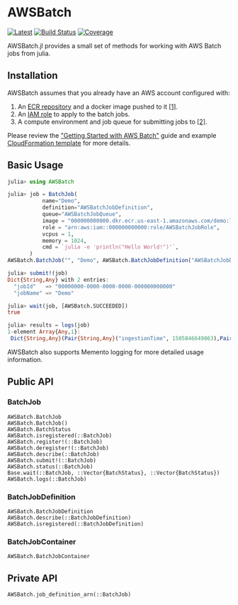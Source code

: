 # AWSBatch

[![Latest](https://img.shields.io/badge/docs-latest-blue.svg)](https://doc.invenia.ca/invenia/AWSBatch.jl/master)
[![Build Status](https://gitlab.invenia.ca/invenia/AWSBatch.jl/badges/master/build.svg)](https://gitlab.invenia.ca/invenia/AWSBatch.jl/commits/master)
[![Coverage](https://gitlab.invenia.ca/invenia/AWSBatch.jl/badges/master/coverage.svg)](https://gitlab.invenia.ca/invenia/AWSBatch.jl/commits/master)

AWSBatch.jl provides a small set of methods for working with AWS Batch jobs from julia.

## Installation

AWSBatch assumes that you already have an AWS account configured with:

1. An [ECR repository](https://aws.amazon.com/ecr/) and a docker image pushed to it [[1]](http://docs.aws.amazon.com/AmazonECR/latest/userguide/docker-push-ecr-image.html).
2. An [IAM role](http://docs.aws.amazon.com/IAM/latest/UserGuide/id_roles.html) to apply to the batch jobs.
3. A compute environment and job queue for submitting jobs to [[2]](http://docs.aws.amazon.com/batch/latest/userguide/Batch_GetStarted.html#first-run-step-2).

Please review the
["Getting Started with AWS Batch"](http://docs.aws.amazon.com/batch/latest/userguide/Batch_GetStarted.html) guide and example
[CloudFormation template](https://s3-us-west-2.amazonaws.com/cloudformation-templates-us-west-2/Managed_EC2_Batch_Environment.template) for more details.

## Basic Usage

```julia
julia> using AWSBatch

julia> job = BatchJob(
           name="Demo",
           definition="AWSBatchJobDefinition",
           queue="AWSBatchJobQueue",
           image = "000000000000.dkr.ecr.us-east-1.amazonaws.com/demo:latest",
           role = "arn:aws:iam::000000000000:role/AWSBatchJobRole",
           vcpus = 1,
           memory = 1024,
           cmd = `julia -e 'println("Hello World!")'`,
       )
AWSBatch.BatchJob("", "Demo", AWSBatch.BatchJobDefinition("AWSBatchJobDefinition"), "AWSBatchJobQueue", "", AWSBatch.BatchJobContainer("000000000000.dkr.ecr.us-east-1.amazonaws.com/demo:latest", 1, 1024, "arn:aws:iam::000000000000:role/AWSBatchJobRole", `julia -e 'println("Hello World!")'`))

julia> submit!(job)
Dict{String,Any} with 2 entries:
  "jobId"   => "00000000-0000-0000-0000-000000000000"
  "jobName" => "Demo"

julia> wait(job, [AWSBatch.SUCCEEDED])
true

julia> results = logs(job)
1-element Array{Any,1}:
 Dict{String,Any}(Pair{String,Any}("ingestionTime", 1505846649863),Pair{String,Any}("message", "Hello World!"),Pair{String,Any}("timestamp", 1505846649786),Pair{String,Any}("eventId", "00000000000000000000000000000000000000000000000000000000"))
```

AWSBatch also supports Memento logging for more detailed usage information.

## Public API

### BatchJob

```@docs
AWSBatch.BatchJob
AWSBatch.BatchJob()
AWSBatch.BatchStatus
AWSBatch.isregistered(::BatchJob)
AWSBatch.register!(::BatchJob)
AWSBatch.deregister!(::BatchJob)
AWSBatch.describe(::BatchJob)
AWSBatch.submit!(::BatchJob)
AWSBatch.status(::BatchJob)
Base.wait(::BatchJob, ::Vector{BatchStatus}, ::Vector{BatchStatus})
AWSBatch.logs(::BatchJob)
```

### BatchJobDefinition

```@docs
AWSBatch.BatchJobDefinition
AWSBatch.describe(::BatchJobDefinition)
AWSBatch.isregistered(::BatchJobDefinition)
```

### BatchJobContainer

```@docs
AWSBatch.BatchJobContainer
```

## Private API

```@docs
AWSBatch.job_definition_arn(::BatchJob)
```

